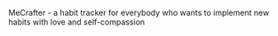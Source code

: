 MeCrafter - a habit tracker for everybody who wants to implement new habits with love and self-compassion
